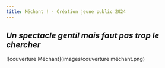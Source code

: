 ```yaml
---
title: Méchant ! - Création jeune public 2024
---
```

## *Un spectacle gentil mais faut pas trop le chercher*

![couverture Méchant](images/couverture méchant.png)